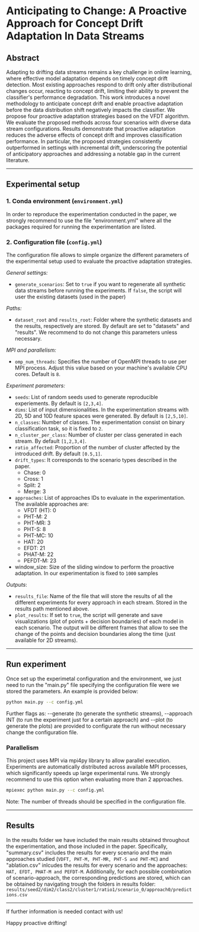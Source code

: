 # Anticipating to Change: A Proactive Approach for Concept Drift Adaptation In Data Streams

## Abstract

Adapting to drifting data streams remains a key challenge in online learning, where effective model adaptation depends on timely concept drift detection. Most existing approaches respond to drift only after distributional changes occur, reacting to concept drift, limiting their ability to prevent the classifier's performance degradation. This work introduces a novel methodology to anticipate concept drift and enable proactive adaptation before the data distribution shift negatively impacts the classifier. We propose four proactive adaptation strategies based on the VFDT algorithm. We evaluate the proposed methods across four scenarios with diverse data stream configurations. Results demonstrate that proactive adaptation reduces the adverse effects of concept drift and improves classification performance. In particular, the proposed strategies consistently outperformed in settings with incremental drift, underscoring the potential of anticipatory approaches and addressing a notable gap in the current literature.

---

## Experimental setup

### 1. Conda environment (`environment.yml`)

In order to reproduce the experimentation conducted in the paper, we strongly recommend to use the file "environment.yml" where all the packages required for running the experimentation are listed.

### 2. Configuration file (`config.yml`)

The configuration file allows to simple organize the different parameters of the experimental setup used to evaluate the proactive adaptation strategies. 

*General settings:*

* `generate_scenarios`: Set to `true` if you want to regenerate all synthetic data streams before running the experiments. If `false`, the script will user the existing datasets (used in the paper)

*Paths:*

* `dataset_root` and `results_root`: Folder where the synthetic datasets and the results, respectively are stored. By default are set to "datasets" and "results". We recommend to do not change this parameters unless necessary.

*MPI and parallelism:*

* `omp_num_threads`: Specifies the number of OpenMPI threads to use per MPI process. Adjust this value based on your machine's available CPU cores. Default is `8`.

*Experiment parameters:*

* `seeds`: List of random seeds used to generate reproducible experiements. By default is `[2,3,4]`.
* `dims`: List of input dimensionalities. In the experimentation streams with 2D, 5D and 10D feature spaces were generated. By default is `[2,5,10]`.
* `n_classes`: Number of classes. The experimentation consist on binary classification task, so it is fixed to `2`.
* `n_cluster_per_class`: Number of cluster per class generated in each stream. By default `[1,2,3,4]`.
* `ratio_affected`: Proportion of the number of cluster affected by the introduced drift. By default `[0.5,1]`.
* `drift_types`: It corresponds to the scenario types described in the paper.
  * Chase: 0
  * Cross: 1
  * Split: 2
  * Merge: 3
* `approaches`: List of approaches IDs to evaluate in the experimentation. The available approaches are:
  * VFDT (HT): 0
  * PHT-M: 2
  * PHT-MR: 3
  * PHT-S: 8
  * PHT-MC: 10
  * HAT: 20
  * EFDT: 21
  * PHAT-M: 22
  * PEFDT-M: 23
* window_size: Size of the sliding window to perform the proactive adaptation. In our experimentation is fixed to `1000` samples

*Outputs*:

* `results_file`: Name of the file that will store the results of all the different experiments for every approach in each stream. Stored in the results path mentioned above.
* `plot_results`: If set to `true`, the script will generate and save visualizations (plot of points + decision boundaries) of each model in each scenario. The output will be different frames that allow to see the change of the points and decision boundaries along the time (just available for 2D streams).

---

## Run experiment

Once set up the experimetal configuration and the environment, we just need to run the "main.py" file specifying the configuration file were we stored the parameters. An example is provided below:

```bash
python main.py --c config.yml
```

Further flags as: --generate (to generate the synthetic streams), --approach INT (to run the experiment just for a certain approach) and --plot (to generate the plots) are provided to configurate the run without necessary change the configuration file. 

### Parallelism 

This project uses MPI via mpi4py library to allow parallel execution. Experiments are automatically distributed across available MPI processes, which significantly speeds up large experimental runs. We strongly recommend to use this option when evaluating more than 2 approaches.

```bash
mpiexec python main.py --c config.yml
```

Note: The number of threads should be specified in the configuration file.

---

## Results

In the results folder we have included the main results obtained throughout the experimentation, and those included in the paper. Specifically, "summary.csv" includes the results for every scenario and the main approaches studied (`VDFT, PHT-M, PHT-MR, PHT-S and PHT-MC`) and "ablation.csv" inlcudes the results for every scenario and the approaches: `HAT, EFDT, PHAT-M and PEFDT-M`. Additionally, for each possible combination of scenario-approach, the corresponding predictions are stored, which can be obtained by navigating trough the folders in results folder: `results/seed2/dim2/class2/cluster1/ratio1/scenario_0/approach0/predictions.csv`



---

If further information is needed contact with us!

 Happy proactive drifting!
